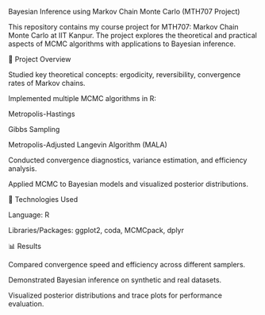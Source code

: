 Bayesian Inference using Markov Chain Monte Carlo (MTH707 Project)

This repository contains my course project for MTH707: Markov Chain Monte Carlo at IIT Kanpur.
The project explores the theoretical and practical aspects of MCMC algorithms with applications to Bayesian inference.

📌 Project Overview

Studied key theoretical concepts: ergodicity, reversibility, convergence rates of Markov chains.

Implemented multiple MCMC algorithms in R:

Metropolis-Hastings

Gibbs Sampling

Metropolis-Adjusted Langevin Algorithm (MALA)

Conducted convergence diagnostics, variance estimation, and efficiency analysis.

Applied MCMC to Bayesian models and visualized posterior distributions.

🔧 Technologies Used

Language: R

Libraries/Packages: ggplot2, coda, MCMCpack, dplyr

📊 Results

Compared convergence speed and efficiency across different samplers.

Demonstrated Bayesian inference on synthetic and real datasets.

Visualized posterior distributions and trace plots for performance evaluation.
